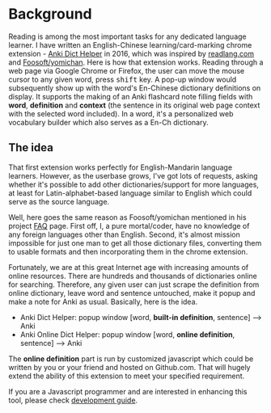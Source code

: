# Background

Reading is among the most important tasks for any dedicated language learner. I have written an English-Chinese learning/card-marking chrome extension - [Anki Dict Helper](https://github.com/ninja33/anki-dict-helper) in 2016, which was inspired by [readlang.com](https://readlang.com/) and [Foosoft/yomichan](https://github.com/FooSoft/yomichan).
Here is how that extension works. Reading through a web page via Google Chrome or Firefox, the user can move the mouse cursor to any given word, press <kbd>shift</kbd> key. A pop-up window would subsequently show up with the word's En-Chinese dictionary definitions on display. It supports the making of an Anki flashcard note filling fields with **word**, **definition** and **context** (the sentence in its original web page context with the selected word included). In a word, it's a personalized  web vocabulary builder which also serves as a En-Ch dictionary.

## The idea

That first extension works perfectly for English-Mandarin language learners. However, as the userbase grows, I've got lots of requests, asking whether it's possible to add other dictionaries/support for more languages, at least for Latin-alphabet-based language similar to English which could serve as the source language.

Well, here goes the same reason as Foosoft/yomichan mentioned in his project [FAQ](https://github.com/FooSoft/yomichan#frequently-asked-questions) page.
First off, I, a pure mortal/coder, have no knowledge of any foreign languages other than English. Second, it's almost mission impossible for just one man to get all those dictionary files, converting them to usable formats and then incorporating them in the chrome extension.

Fortunately, we are at this great Internet age with increasing amounts of online resources. There are hundreds and thousands of dictionaries online for searching. Therefore, any given user can just scrape the definition from online dictionary, leave word and sentence untouched, make it popup and make a note for Anki as usual.
Basically, here is the idea.

- Anki Dict Helper: popup window [word, **built-in definition**, sentence] --> Anki
- Anki Online Dict Helper: popup window [word, **online definition**, sentence] --> Anki

The **online definition** part is run by customized javascript which could be written by you or your friend and hosted on Github.com. That will hugely extend the ability of this extension to meet your specified requirement.

If you are a Javascript programmer and are interested in enhancing this tool, please check [development guide](development.md).
